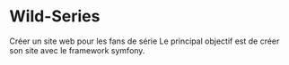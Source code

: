 # Wild-Series
Créer un site web pour les fans de série
Le principal objectif est de créer son site avec le framework symfony.
